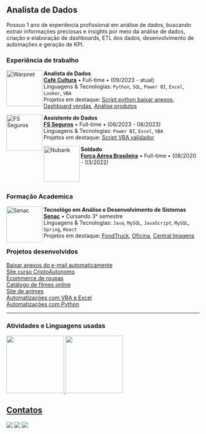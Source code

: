 <!--  ## Olá, eu sou o Marcus! 
<p>-Graduando de Análise e Desenvolvimento de Sistemas.</p> 
<img src="https://capsule-render.vercel.app/api?type=venom&height=200&color=gradient&text=Marcus&fontAlign=51&animation=fadeIn&textBg=false&section=header&reversal=false" />
-->

<h2>Analista de Dados</h2>
<p>Possuo 1 ano de experiência profissional em análise de dados, buscando extrair informações preciosas e insights por meio da análise de dados, criação e elaboração de dashboards, ETL dos dados, desenvolvimento de automações e geração de KPI.</p>


### Experiência de trabalho

[<img align="left" height="94px" width="94px" alt="Warpnet" src="https://i.imgur.com/Xnha17i.png"/>](https://cafeculturabrasil.com/)

**Analista de Dados** \
[**Café Cultura**](https://cafeculturabrasil.com/) • Full-time • (09/2023 - atual) 
<br/>
Linguagens & Tecnologias: `Python`, `SQL`, `Power BI`, `Excel`, `Looker`, `VBA`
<br/>
Projetos em destaque: [Script python baixar anexos](www.link.com), [Dashboard vendas](www.link.com), [Análise produtos](<https://pt.wikipedia.org/wiki/Marte_(planeta)>) 
<br/>

[<img align="left" height="94px" width="94px" alt="FS Seguros" src="https://i.imgur.com/JZvrS6m.png"/>](https://www.fsseguross.com.br/)

**Assistente de Dados** \
[**FS Seguros**](https://www.fsseguross.com.br/) • Full-time • (06/2023 - 08/2023)
<br/>
Linguagens & Tecnologias: `Power BI`, `Excel`, `VBA`
<br/>
Projetos em destaque: [Script VBA validador]()
<br/>

[<img align="left" height="94px" width="94px" alt="Nubank" src="https://media.licdn.com/dms/image/D4D0BAQG0QWVuaUpxEw/company-logo_200_200/0/1707483075201/faboficial_logo?e=1722470400&v=beta&t=6f3_S0YK65QW5_RArmPjLAq1V1XWVaOgfxUnYR2sUzE"/>](https://nubank.com.br/)

**Soldado** \
[**Força Aérea Brasileira**](https://www.fab.mil.br/index.php) • Full-time • (08/2020 - 03/2022)
<!-- Linguagens & Tecnologias: `React Native`, `Node`, `Swift`, `Kotlin`, `OpenShift` \
Projetos em destaque: [App](https://nubank.com.br/) -->
<br/>
<br/>

<!--
<h3>Atuação Profissional</h3>
<ul>
  <li>Café Cultura | Analista de Dados (09/2023 - atual) </li>
  <li>FS Seguros | Assistente de Dados (06/2023 - 08/2023) </li>
  <li>Força Aérea Brasileira | Soldado (08/2020 - 03/2022) </li>
</ul>

-->

<h3>Formação Academica</h3>

[<img align="left" height="94px" width="94px" alt="Senac" src="https://logodownload.org/wp-content/uploads/2014/10/senac-logo-0.png"/>](https://portal.sc.senac.br/)
**Tecnológo em Análise e Desenvolvimento de Sistemas** \
[**Senac**](https://portal.sc.senac.br/portal/novo/) • Cursando 3° semestre
<br/>
Linguagens & Tecnologias: `Java`, `MySQL`, `JavaScript`, `MySQL`, `Spring`, `React`
<br/>
Projetos em destaque: [FoodTruck](<https://github.com/MarcusMix/poo-java>), [Oficina](<https://github.com/MarcusMix/oficina-project>), [Central Imagens](<https://github.com/DataStoreRepository/central-das-imagens>) 

### Projetos desenvolvidos
[Baixar anexos do e-mail automaticamente](<https://github.com/MarcusMix/baixar-anexos-automaticamente>) <br/>
[Site curso CriptoAutonomo](<https://criptoautonomo.com>) <br/>
[Ecommerce de roupas](<https://github.com/MarcusMix/ecommerce>)<br/>
[Catálogo de filmes online](<https://github.com/MarcusMix/movies-catalog>)<br/>
[Site de animes](<https://github.com/MarcusMix/api-anime>)<br/>
[Automatizações com VBA e Excel](<https://github.com/MarcusMix/vba>)<br/>
[Automatizações com Python](<https://github.com/MarcusMix/python>)<br/>

<!--
<ul>
  <li>Tecnológo em Análise e Desenvolvimento de Sistemas (03/2022 - 06/2025) </li>
</ul>
-->
<hr>
<h3>Atividades e Linguagens usadas</h3>
<div align="left">
  <a href="https://github.com/MarcusMix">
  <!-- <img height="150em" src="https://github-readme-stats.vercel.app/api?username=MarcusMix&show_icons=true&theme=codeSTACKr&include_all_commits=true&count_private=true"/> -->
   <img height="150em" src="https://github-readme-stats.vercel.app/api?username=marcusmix&show_icons=true&theme=dark" />
  <img height="150em" src="https://github-readme-stats.vercel.app/api/top-langs/?username=MarcusMix&layout=compact&langs_count=10&theme=dark"/>
</div>


  <!--
  <h2> Ferramentas </h2>
 
  [![My Skills](https://skillicons.dev/icons?i=ts,js,nodejs,react,html,css,java,mysql)](https://skillicons.dev)

<div style="display: inline_block"><br>
  <img align="center" alt="Marcus-Js" height="30" width="40" src="https://raw.githubusercontent.com/devicons/devicon/master/icons/javascript/javascript-plain.svg">
  <img align="center" alt="Marcus-HTML" height="30" width="40" src="https://raw.githubusercontent.com/devicons/devicon/master/icons/html5/html5-original.svg">
  <img align="center" alt="Marcus-CSS" height="30" width="40" src="https://raw.githubusercontent.com/devicons/devicon/master/icons/css3/css3-original.svg">
  <img align="center" alt="Marcus-CSS" height="30" width="40" src="https://raw.githubusercontent.com/devicons/devicon/master/icons/java/java-original.svg">
  <img align="center" alt="Marcus-CSS" height="30" width="40" src="https://raw.githubusercontent.com/devicons/devicon/master/icons/react/react-original.svg">
  <img align="center" alt="Marcus-CSS" height="30" width="40" src="https://raw.githubusercontent.com/devicons/devicon/master/icons/typescript/typescript-original.svg">
  <img align="center" alt="Marcus-CSS" height="30" width="40" src="https://raw.githubusercontent.com/devicons/devicon/master/icons/mysql/mysql-original.svg">
  <img align="center" alt="Marcus-CSS" height="30" width="40" src="https://raw.githubusercontent.com/devicons/devicon/master/icons/sass/sass-original.svg">
</div>
  -->
 <h2> Contatos </h2> 
 <div>  
   <a href="mailto:marcus.programacao@gmail.com"><img src="https://img.shields.io/badge/Gmail-D14836?style=for-the-badge&logo=gmail&logoColor=white" target="_blank"></a>
   <a href="https://www.linkedin.com/in/marcus-sandi-47a47122b/"><img src="https://img.shields.io/badge/-LinkedIn-%230077B5?style=for-the-badge&logo=linkedin&logoColor=white" target="_blank"></a>
   <a href="https://www.instagram.com/marcus.sandi/"><img src="https://img.shields.io/badge/Instagram-E4405F?style=for-the-badge&logo=instagram&logoColor=white" target="blank"></a>
 </div>
  <!--
  ![Snake animation](https://github.com/MarcusMix/MarcusMix/blob/output/github-contribution-grid-snake.svg)
  -->

